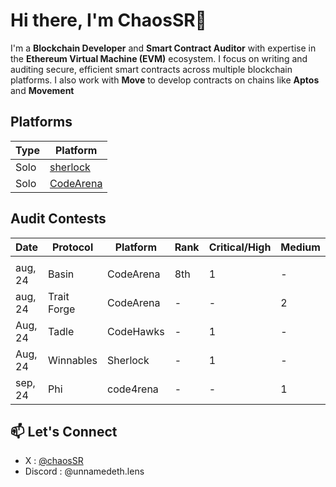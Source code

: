 # Hi there, I'm ChaosSR👋

I'm a **Blockchain Developer** and **Smart Contract Auditor** with expertise in the **Ethereum Virtual Machine (EVM)** ecosystem. I focus on writing and auditing secure, efficient smart contracts across multiple blockchain platforms. I also work with  **Move** to develop contracts on chains like **Aptos** and **Movement**


## Platforms

| Type      | Platform                                                                   | 
| --------- | -------------------------------------------------------------------------- | 
| Solo      | [sherlock](https://audits.sherlock.xyz/watson/unnamed)                     | 
| Solo      | [CodeArena](https://code4rena.com/@unnamed)                                | 


## Audit Contests

| Date     | Protocol         | Platform  | Rank | Critical/High | Medium | Low | Report                                                      |
| -------- | -------------    | --------- | ---- | ------------- | ------ | --- | ----------------------------------------------------------- |
|          |                  |           |      |               |        |     |                                                             |
| aug, 24  |   Basin          | CodeArena | 8th  |       1       |   -    |  -  | [Report](https://github.com/code-423n4/2024-07-basin-findings/issues52)                |
| aug, 24  |   Trait Forge    | CodeArena |  -   |       -       |   2    |  -  | [Report](https://code4rena.com/audits/2024-07-basin)                      |
| Aug, 24  |   Tadle          | CodeHawks |  -   |       1       |   -    |  1  | [Report](https://codehawks.cyfrin.io/c/2024-08-tadle) |
| Aug, 24  |   Winnables      | Sherlock  |  -   |       1       |   -    |  -  | [Report]()   
| sep, 24  |   Phi      | code4rena  |  -   |       -       |   1    |  -  | [Report]()                                            |



## 📫 Let's Connect

- X : [@chaosSR](https://x.com/0xlinguin)
- Discord : @unnamedeth.lens


